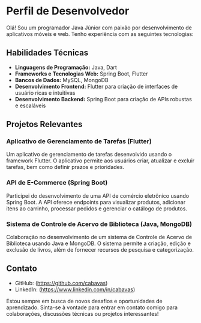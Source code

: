 # Perfil de Desenvolvedor

Olá! Sou um programador Java Júnior com paixão por desenvolvimento de aplicativos móveis e web. Tenho experiência com as seguintes tecnologias:

## Habilidades Técnicas

- **Linguagens de Programação:** Java, Dart
- **Frameworks e Tecnologias Web:** Spring Boot, Flutter
- **Bancos de Dados:** MySQL, MongoDB
- **Desenvolvimento Frontend:** Flutter para criação de interfaces de usuário ricas e intuitivas
- **Desenvolvimento Backend:** Spring Boot para criação de APIs robustas e escaláveis

## Projetos Relevantes

### Aplicativo de Gerenciamento de Tarefas (Flutter)

Um aplicativo de gerenciamento de tarefas desenvolvido usando o framework Flutter. O aplicativo permite aos usuários criar, atualizar e excluir tarefas, bem como definir prazos e prioridades.

### API de E-Commerce (Spring Boot)

Participei do desenvolvimento de uma API de comércio eletrônico usando Spring Boot. A API oferece endpoints para visualizar produtos, adicionar itens ao carrinho, processar pedidos e gerenciar o catálogo de produtos.

### Sistema de Controle de Acervo de Biblioteca (Java, MongoDB)

Colaboração no desenvolvimento de um sistema de Controle de Acervo de Biblioteca usando Java e MongoDB. O sistema permite a criação, edição e exclusão de livros, além de fornecer recursos de pesquisa e categorização.

## Contato

- GitHub: (https://github.com/cabavas)
- LinkedIn: (https://www.linkedin.com/in/cabavas)

Estou sempre em busca de novos desafios e oportunidades de aprendizado. Sinta-se à vontade para entrar em contato comigo para colaborações, discussões técnicas ou projetos interessantes!